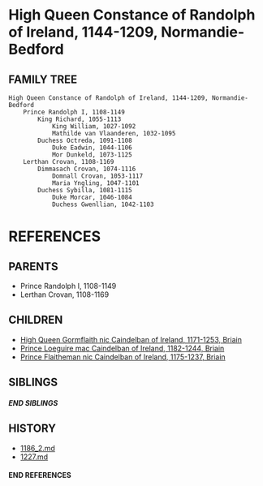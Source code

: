 # High Queen Constance of Randolph of Ireland, 1144-1209, Normandie-Bedford

## FAMILY TREE 

```
High Queen Constance of Randolph of Ireland, 1144-1209, Normandie-Bedford
    Prince Randolph I, 1108-1149
        King Richard, 1055-1113
            King William, 1027-1092
            Mathilde van Vlaanderen, 1032-1095
        Duchess Octreda, 1091-1108
            Duke Eadwin, 1044-1106
            Mor Dunkeld, 1073-1125
    Lerthan Crovan, 1108-1169
        Dimmasach Crovan, 1074-1116
            Domnall Crovan, 1053-1117
            Maria Yngling, 1047-1101
        Duchess Sybilla, 1081-1115
            Duke Morcar, 1046-1084
            Duchess Gwenllian, 1042-1103
```


# REFERENCES

## PARENTS 
* Prince Randolph I, 1108-1149
* Lerthan Crovan, 1108-1169

## CHILDREN 
* [High Queen Gormflaith nic Caindelban of Ireland, 1171-1253, Briain](p/gormflaith_nic_caindelban_1171.md)
* [Prince Loeguire mac Caindelban of Ireland, 1182-1244, Briain](p/loeguire_mac_caindelban_1182.md)
* [Prince Flaitheman nic Caindelban of Ireland, 1175-1237, Briain](p/flaitheman_nic_caindelban_1175.md)

## SIBLINGS

##### END SIBLINGS  
## HISTORY
* [1186_2.md](../h/1186_2.md)
* [1227.md](../h/1227.md)

#### END REFERENCES

